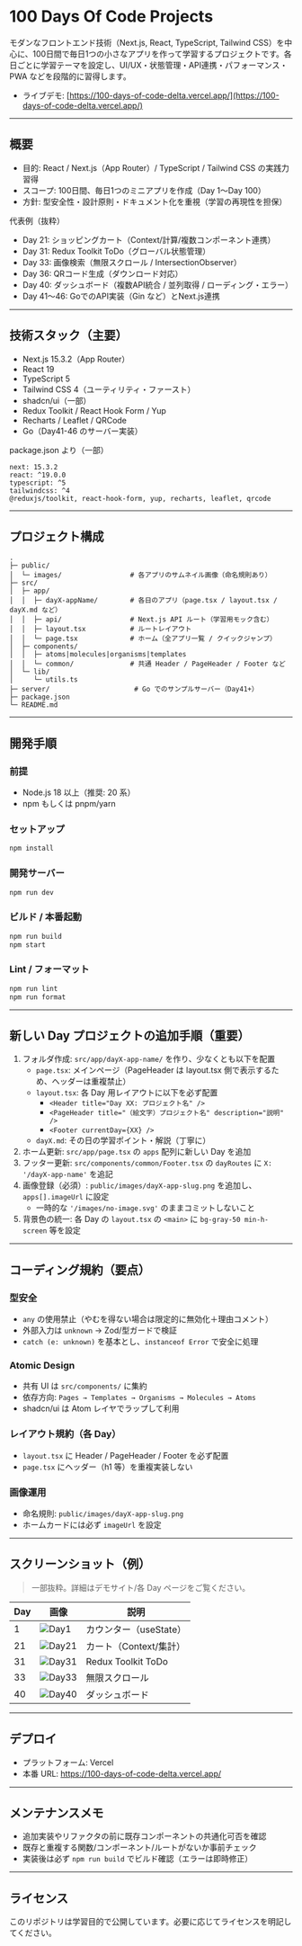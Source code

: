 # 100 Days Of Code Projects

モダンなフロントエンド技術（Next.js, React, TypeScript, Tailwind CSS）を中心に、100日間で毎日1つの小さなアプリを作って学習するプロジェクトです。各日ごとに学習テーマを設定し、UI/UX・状態管理・API連携・パフォーマンス・PWA などを段階的に習得します。

- ライブデモ: [https://100-days-of-code-delta.vercel.app/](https://100-days-of-code-delta.vercel.app/)

---

## 概要
- 目的: React / Next.js（App Router）/ TypeScript / Tailwind CSS の実践力習得
- スコープ: 100日間、毎日1つのミニアプリを作成（Day 1〜Day 100）
- 方針: 型安全性・設計原則・ドキュメント化を重視（学習の再現性を担保）

代表例（抜粋）
- Day 21: ショッピングカート（Context/計算/複数コンポーネント連携）
- Day 31: Redux Toolkit ToDo（グローバル状態管理）
- Day 33: 画像検索（無限スクロール / IntersectionObserver）
- Day 36: QRコード生成（ダウンロード対応）
- Day 40: ダッシュボード（複数API統合 / 並列取得 / ローディング・エラー）
- Day 41〜46: GoでのAPI実装（Gin など）とNext.js連携

---

## 技術スタック（主要）
- Next.js 15.3.2（App Router）
- React 19
- TypeScript 5
- Tailwind CSS 4（ユーティリティ・ファースト）
- shadcn/ui（一部）
- Redux Toolkit / React Hook Form / Yup
- Recharts / Leaflet / QRCode
- Go（Day41-46 のサーバー実装）

package.json より（一部）
```text
next: 15.3.2
react: ^19.0.0
typescript: ^5
tailwindcss: ^4
@reduxjs/toolkit, react-hook-form, yup, recharts, leaflet, qrcode
```

---

## プロジェクト構成
```text
.
├─ public/
│  └─ images/                 # 各アプリのサムネイル画像（命名規則あり）
├─ src/
│  ├─ app/
│  │  ├─ dayX-appName/        # 各日のアプリ（page.tsx / layout.tsx / dayX.md など）
│  │  ├─ api/                 # Next.js API ルート（学習用モック含む）
│  │  ├─ layout.tsx           # ルートレイアウト
│  │  └─ page.tsx             # ホーム（全アプリ一覧 / クイックジャンプ）
│  ├─ components/
│  │  ├─ atoms|molecules|organisms|templates
│  │  └─ common/              # 共通 Header / PageHeader / Footer など
│  └─ lib/
│     └─ utils.ts
├─ server/                     # Go でのサンプルサーバー（Day41+）
├─ package.json
└─ README.md
```

---

## 開発手順
### 前提
- Node.js 18 以上（推奨: 20 系）
- npm もしくは pnpm/yarn

### セットアップ
```bash
npm install
```

### 開発サーバー
```bash
npm run dev
```

### ビルド / 本番起動
```bash
npm run build
npm start
```

### Lint / フォーマット
```bash
npm run lint
npm run format
```

---

## 新しい Day プロジェクトの追加手順（重要）
1. フォルダ作成: `src/app/dayX-app-name/` を作り、少なくとも以下を配置
   - `page.tsx`: メインページ（PageHeader は layout.tsx 側で表示するため、ヘッダーは重複禁止）
   - `layout.tsx`: 各 Day 用レイアウトに以下を必ず配置
     - `<Header title="Day XX: プロジェクト名" />`
     - `<PageHeader title="（絵文字）プロジェクト名" description="説明" />`
     - `<Footer currentDay={XX} />`
   - `dayX.md`: その日の学習ポイント・解説（丁寧に）
2. ホーム更新: `src/app/page.tsx` の `apps` 配列に新しい Day を追加
3. フッター更新: `src/components/common/Footer.tsx` の `dayRoutes` に `X: '/dayX-app-name'` を追記
4. 画像登録（必須）: `public/images/dayX-app-slug.png` を追加し、`apps[].imageUrl` に設定
   - 一時的な `'/images/no-image.svg'` のままコミットしないこと
5. 背景色の統一: 各 Day の `layout.tsx` の `<main>` に `bg-gray-50 min-h-screen` 等を設定

---

## コーディング規約（要点）
### 型安全
- `any` の使用禁止（やむを得ない場合は限定的に無効化＋理由コメント）
- 外部入力は `unknown` → Zod/型ガードで検証
- `catch (e: unknown)` を基本とし、`instanceof Error` で安全に処理

### Atomic Design
- 共有 UI は `src/components/` に集約
- 依存方向: `Pages → Templates → Organisms → Molecules → Atoms`
- shadcn/ui は Atom レイヤでラップして利用

### レイアウト規約（各 Day）
- `layout.tsx` に Header / PageHeader / Footer を必ず配置
- `page.tsx` にヘッダー（h1 等）を重複実装しない

### 画像運用
- 命名規則: `public/images/dayX-app-slug.png`
- ホームカードには必ず `imageUrl` を設定

---

## スクリーンショット（例）
> 一部抜粋。詳細はデモサイト/各 Day ページをご覧ください。

| Day | 画像 | 説明 |
| --- | --- | --- |
| 1 | ![Day1](public/images/day1-counter.png) | カウンター（useState） |
| 21 | ![Day21](public/images/day21-shopping-cart.png) | カート（Context/集計） |
| 31 | ![Day31](public/images/day31-redux-todo.png) | Redux Toolkit ToDo |
| 33 | ![Day33](public/images/day33-image-search.png) | 無限スクロール |
| 40 | ![Day40](public/images/day40-dashboard.png) | ダッシュボード |

---

## デプロイ
- プラットフォーム: Vercel
- 本番 URL: https://100-days-of-code-delta.vercel.app/

---

## メンテナンスメモ
- 追加実装やリファクタの前に既存コンポーネントの共通化可否を確認
- 既存と重複する関数/コンポーネント/ルートがないか事前チェック
- 実装後は必ず `npm run build` でビルド確認（エラーは即時修正）

---

## ライセンス
このリポジトリは学習目的で公開しています。必要に応じてライセンスを明記してください。



